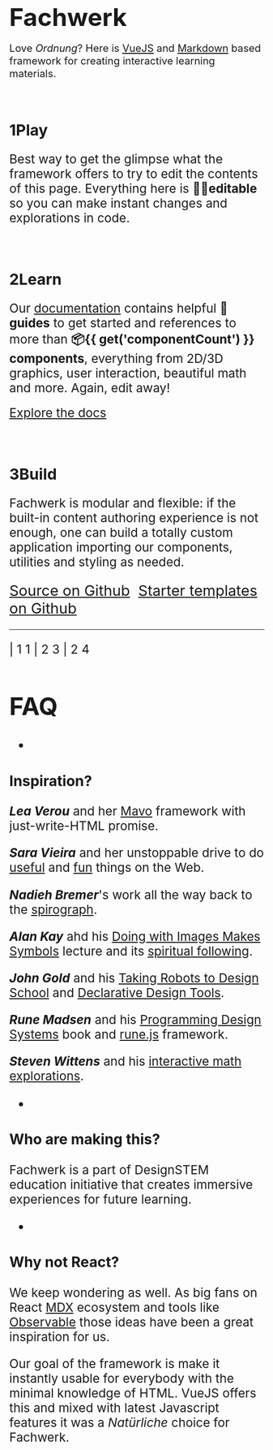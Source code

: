<center>
<f-scene>
  <f-circle-pattern :count="get('c',8)" scale="0.75">
    <f-circle-pattern r="0.5" :count="get('c',8) * 2">
      <f-circle
        :r="get('r', 1)"
        stroke-width="1"
        :stroke="color('purple')" 
      />
    </f-circle-pattern>
  </f-circle-pattern>
</f-scene>
</center>

<f-animation
  to="1"
  alternate
  v-on:value="r => set('r', r)"
/>

# <big><big><big>Fachwerk</big></big></big>

<big><big>Love *Ordnung*? Here is [VueJS](https://vuejs.org/) and [Markdown](https://help.github.com/articles/basic-writing-and-formatting-syntax/) based framework for creating interactive learning materials.

<br>

## **1**Play

<f-slider
  title="Kreisqualität"
  from="3"
  to="10"
  integer
  :value="get('c', 8)"
  v-on:value="c => set('c', c)"
/>

<big>Best way to get the glimpse what the framework offers to try to edit the contents of this page. Everything here is **✍🏾editable** so you can make instant changes and explorations in code. </big>

<br>

## **2**Learn

<big>Our [documentation](./docs) contains helpful **🔮guides</mark>** to get started and references to more than **📦{{ get('componentCount') }} components**, everything from 2D/3D graphics, user interaction, beautiful math and more. Again, edit away!</big>

<big><a href="./docs" class="primary">Explore the docs</a></big>

<br>

## **3**Build

<big>Fachwerk is modular and flexible: if the built-in content authoring experience is not enough, one can build a totally custom application importing our components, utilities and styling as needed.

<big><a href="https://github.com/designstem/fachwerk" class="primary">Source on Github</a>&nbsp; <a href="https://github.com/designstem/templates" class="primary">Starter templates on Github</a></big>

---
  
| 1 1
| 2 3
| 2 4

# FAQ

-

### Inspiration?

***Lea Verou*** and her [Mavo](https://www.smashingmagazine.com/2017/05/introducing-mavo/) framework with just-write-HTML promise.

***Sara Vieira*** and her unstoppable drive to do [useful](https://fiddly.netlify.com/) and [fun](https://makefrontendshitagain.party/) things on the Web.

***Nadieh Bremer***'s work all the way back to the [spirograph](https://www.visualcinnamon.com/2016/01/animating-dashed-line-d3).

***Alan Kay*** ahd his [Doing with Images Makes Symbols](https://www.youtube.com/watch?v=p2LZLYcu_JY) lecture and its [spiritual following](https://www.youtube.com/watch?v=8pTEmbeENF4).

***John Gold*** and his [Taking Robots to Design School](https://jon.gold/2016/05/robot-design-school) and [Declarative Design Tools](https://jon.gold/2016/06/declarative-design-tools/).

***Rune Madsen*** and his [Programming Design Systems](https://programmingdesignsystems.com/) book and [rune.js](http://runemadsen.github.io/rune.js/) framework.

***Steven Wittens*** and his [interactive math explorations](http://acko.net).

-

### Who are making this?

Fachwerk is a part of <a ref="https://designstem.github.io/homepage">DesignSTEM</a> education initiative that creates immersive experiences for future learning.

-

### Why not React?

We keep wondering as well. As big fans on React [MDX](https://github.com/mdx-js) ecosystem and tools like [Observable](observablehq.com) those ideas have been a great inspiration for us.

Our goal of the framework is make it instantly usable for everybody with the minimal knowledge of HTML. VueJS offers this and mixed with latest Javascript features it was a *Natürliche* choice for Fachwerk.